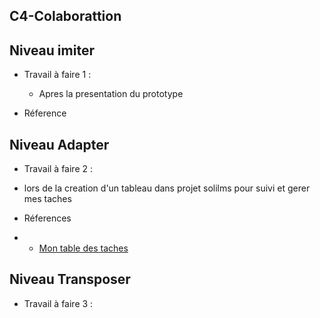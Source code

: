 ## C4-Colaborattion 


## Niveau imiter
  
-  Travail à faire 1 :
     - Apres la presentation du prototype 
  
  
- Réference 
   

## Niveau Adapter 
 - Travail à faire 2 :
  
  -  lors de la creation d'un tableau dans projet solilms pour suivi et gerer mes taches 
  - Réferences
-    - [Mon table des taches ](https://github.com/orgs/solicoders/projects/26)

## Niveau Transposer

- Travail à faire 3 :
  


